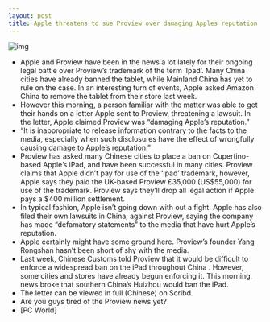 ```yaml
---
layout: post
title: Apple threatens to sue Proview over damaging Apples reputation
---
```

![img](http://media.idownloadblog.com/wp-content/uploads/2011/12/iPad-2-review.png)
* Apple and Proview have been in the news a lot lately for their ongoing legal battle over Proview’s trademark of the term ‘Ipad’. Many China cities have already banned the tablet, while Mainland China has yet to rule on the case. In an interesting turn of events, Apple asked Amazon China to remove the tablet from their store last week.
* However this morning, a person familiar with the matter was able to get their hands on a letter Apple sent to Proview, threatening a lawsuit. In the letter, Apple claimed Proview was “damaging Apple’s reputation.”
* “It is inappropriate to release information contrary to the facts to the media, especially when such disclosures have the effect of wrongfully causing damage to Apple’s reputation.” 
* Proview has asked many Chinese cities to place a ban on Cupertino-based Apple’s iPad, and have been successful in many cities. Proview claims that Apple didn’t pay for use of the ‘Ipad’ trademark, however, Apple says they paid the UK-based Proview £35,000 (US$55,000) for use of the trademark. Proview says they’ll drop all legal action if Apple pays a $400 million settlement.
* In typical fashion, Apple isn’t going down with out a fight. Apple has also filed their own lawsuits in China, against Proview, saying the company has made “defamatory statements” to the media that have hurt Apple’s reputation.
* Apple certainly might have some ground here. Proview’s founder Yang Rongshan hasn’t been short of shy with the media.
* Last week, Chinese Customs told Proview that it would be difficult to enforce a widespread ban on the iPad throughout China . However, some cities and stores have already begun enforcing it. This morning, news broke that southern China’s Huizhou would ban the iPad.
* The letter can be viewed in full (Chinese) on Scribd.
* Are you guys tired of the Proview news yet?
* [PC World]


